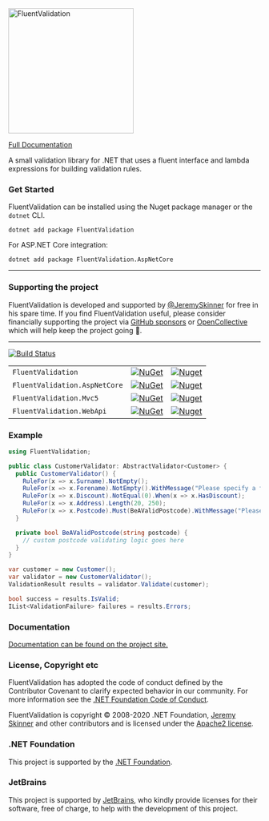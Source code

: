 <img src="https://raw.githubusercontent.com/JeremySkinner/FluentValidation/gh-pages/assets/images/logo/fluent-validation-logo.png" alt="FluentValidation" width="250px" />

[Full Documentation](https://fluentvalidation.net)

A small validation library for .NET that uses a fluent interface
and lambda expressions for building validation rules.

### Get Started
FluentValidation can be installed using the Nuget package manager or the `dotnet` CLI.

```
dotnet add package FluentValidation
```

For ASP.NET Core integration:
```
dotnet add package FluentValidation.AspNetCore
```
---
### Supporting the project
FluentValidation is developed and supported by [@JeremySkinner](https://github.com/JeremySkinner) for free in his spare time. If you find FluentValidation useful, please consider financially supporting the project via [GitHub sponsors](https://github.com/sponsors/JeremySkinner) or [OpenCollective](https://opencollective.com/FluentValidation)  which will help keep the project going 🙏.

---
[![Build Status](https://github.com/FluentValidation/FluentValidation/workflows/CI/badge.svg)](https://github.com/FluentValidation/FluentValidation/actions?query=workflow%3ACI)

|         |       |       |
| ------- | ----- | ----- |
| `FluentValidation` | [![NuGet](https://img.shields.io/nuget/v/FluentValidation.svg)](https://nuget.org/packages/FluentValidation) | [![Nuget](https://img.shields.io/nuget/dt/FluentValidation.svg)](https://nuget.org/packages/FluentValidation) |
| `FluentValidation.AspNetCore` | [![NuGet](https://img.shields.io/nuget/v/FluentValidation.AspNetCore.svg)](https://nuget.org/packages/FluentValidation.AspNetCore) | [![Nuget](https://img.shields.io/nuget/dt/FluentValidation.AspNetCore.svg)](https://nuget.org/packages/FluentValidation.AspNetCore)
| `FluentValidation.Mvc5` | [![NuGet](https://img.shields.io/nuget/v/FluentValidation.Mvc5.svg)](https://nuget.org/packages/FluentValidation.Mvc5) | [![Nuget](https://img.shields.io/nuget/dt/FluentValidation.Mvc5.svg)](https://nuget.org/packages/FluentValidation.Mvc5)
| `FluentValidation.WebApi` | [![NuGet](https://img.shields.io/nuget/v/FluentValidation.WebApi.svg)](https://nuget.org/packages/FluentValidation.WebApi) | [![Nuget](https://img.shields.io/nuget/dt/FluentValidation.WebApi.svg)](https://nuget.org/packages/FluentValidation.WebApi)


### Example
```csharp
using FluentValidation;

public class CustomerValidator: AbstractValidator<Customer> {
  public CustomerValidator() {
    RuleFor(x => x.Surname).NotEmpty();
    RuleFor(x => x.Forename).NotEmpty().WithMessage("Please specify a first name");
    RuleFor(x => x.Discount).NotEqual(0).When(x => x.HasDiscount);
    RuleFor(x => x.Address).Length(20, 250);
    RuleFor(x => x.Postcode).Must(BeAValidPostcode).WithMessage("Please specify a valid postcode");
  }

  private bool BeAValidPostcode(string postcode) {
    // custom postcode validating logic goes here
  }
}

var customer = new Customer();
var validator = new CustomerValidator();
ValidationResult results = validator.Validate(customer);

bool success = results.IsValid;
IList<ValidationFailure> failures = results.Errors;
```

### Documentation

[Documentation can be found on the project site.](https://fluentvalidation.net)

### License, Copyright etc

FluentValidation has adopted the code of conduct defined by the Contributor Covenant to clarify expected behavior in our community.
For more information see the [.NET Foundation Code of Conduct](https://dotnetfoundation.org/code-of-conduct). 

FluentValidation is copyright &copy; 2008-2020 .NET Foundation, [Jeremy Skinner](https://jeremyskinner.co.uk) and other contributors and is licensed under the [Apache2 license](https://github.com/JeremySkinner/FluentValidation/blob/master/License.txt). 

### .NET Foundation

This project is supported by the [.NET Foundation](https://dotnetfoundation.org).

### JetBrains 

This project is supported by [JetBrains](https://www.jetbrains.com/?from=FluentValidation), who kindly provide licenses for their software, free of charge, to help with the development of this project. 
